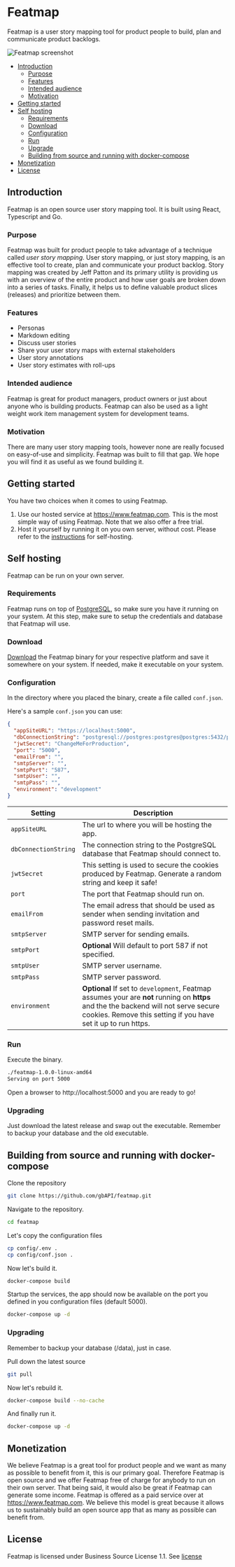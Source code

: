 # Featmap

Featmap is a user story mapping tool for product people to build, plan and communicate product backlogs.

![Featmap screenshot](screenshot.png)

- [Introduction](#introduction)
  - [Purpose](#purpose)
  - [Features](#features)
  - [Intended audience](#intended-audience)
  - [Motivation](#motivation)
- [Getting started](#getting-started) 
- [Self hosting](#self-hosting) 
  - [Requirements](#requirements) 
  - [Download](#download) 
  - [Configuration](#configuration) 
  - [Run](#run) 
  - [Upgrade](#upgrade) 
  - [Building from source and running with docker-compose](#Building-from-source-and-running-with-docker-compose)
- [Monetization](#monetization) 
- [License](#license) 

## Introduction
 Featmap is an open source user story mapping tool. It is built using React, Typescript and Go. 
 ### Purpose
Featmap was built for product people to take advantage of a technique called *user story mapping*. User story mapping, or just story mapping, is an effective tool to create, plan and communicate your product backlog. Story mapping was created by Jeff Patton and its primary utility is providing us with an overview of the entire product and how user goals are broken down into a series of tasks. Finally, it helps us to define valuable product slices (releases) and prioritize between them.
### Features
* Personas
* Markdown editing
* Discuss user stories
* Share your user story maps with external stakeholders
* User story annotations
* User story estimates with roll-ups

### Intended audience
Featmap is great for product managers, product owners or just about anyone who is building products. Featmap can also be used as a light weight work item management system for development teams.

### Motivation
There are many user story mapping tools, however none are really focused on easy-of-use and simplicity. Featmap was built to fill that gap. We hope you will find it as useful as we found building it.
## Getting started
You have two choices when it comes to using Featmap.
1. Use our hosted service at https://www.featmap.com. This is the most simple way of using Featmap. Note that we also offer a free trial.
2. Host it yourself by running it on you own server, without cost. Please refer to the [instructions](#self-hosting) for self-hosting.
## Self hosting
Featmap can be run on your own server.
### Requirements
Featmap runs on top of [PostgreSQL](https://www.postgresql.org/), so make sure you have it running on your system. At this step, make sure to setup the credentials and database that Featmap will use.
### Download
[Download](https://github.com/amborle/featmap/releases) the Featmap binary for your respective platform and save it somewhere on your system. If needed, make it executable on your system.
### Configuration
In the directory where you placed the binary, create a file called ```conf.json```.

Here's a sample  ```conf.json``` you can use:

```json
{
  "appSiteURL": "https://localhost:5000",
  "dbConnectionString": "postgresql://postgres:postgres@postgres:5432/postgres?sslmode=disable",
  "jwtSecret": "ChangeMeForProduction",
  "port": "5000",
  "emailFrom": "",
  "smtpServer": "",
  "smtpPort": "587",
  "smtpUser": "",
  "smtpPass": "",
  "environment": "development"
}
```
Setting | Description
--- | --- 
`appSiteURL` | The url to where you will be hosting the app.
`dbConnectionString` | The connection string to the PostgreSQL database that Featmap should connect to.
`jwtSecret` | This setting is used to secure the cookies produced by Featmap. Generate a random string and keep it safe! 
`port` | The port that Featmap should run on.
`emailFrom` | The email adress that should be used as sender when sending invitation and password reset mails.
`smtpServer` | SMTP server for sending emails.
`smtpPort` | **Optional** Will default to port 587 if not specified. 
`smtpUser` | SMTP server username.
`smtpPass` | SMTP server password.
`environment` |  **Optional** If set to `development`, Featmap assumes your are **not** running on **https** and the the backend will not serve secure cookies. Remove this setting if you have set it up to run https.
### Run
Execute the binary.

```bash
./featmap-1.0.0-linux-amd64
Serving on port 5000
```
Open a browser to http://localhost:5000 and you are ready to go!
### Upgrading
Just download the latest release and swap out the executable. Remember to backup your database and the old executable.

## Building from source and running with docker-compose

Clone the repository

```bash
git clone https://github.com/gbAPI/featmap.git
```

Navigate to the repository.

```bash
cd featmap
```

Let's copy the configuration files

```bash
cp config/.env .
cp config/conf.json .
```

Now let's build it.

```bash
docker-compose build
```

Startup the services, the app should now be available on the port you defined in you configuration files (default 5000).
```bash
docker-compose up -d
```

### Upgrading
Remember to backup your database (/data), just in case.

Pull down the latest source
```bash
git pull
```
Now let's rebuild it.
```bash
docker-compose build --no-cache
```
And finally run it.
```bash
docker-compose up -d
```

## Monetization
We believe Featmap is a great tool for product people and we want as many as possible to benefit from it, this is our primary goal. Therefore Featmap is open source and we offer Featmap free of charge for anybody to run on their own server. That being said, it would also be great if Featmap can generate some income. Featmap is offered as a paid service over at https://www.featmap.com. We believe this model is great because it allows us to sustainably build an open source app that as many as possible can benefit from.

## License
Featmap is licensed under Business Source License 1.1. See [license](https://github.com/amborle/featmap/blob/master/LICENSE)
